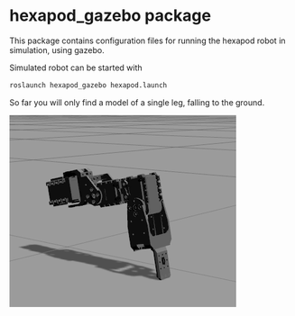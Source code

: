 # hexapod_gazebo package

This package contains configuration files for running the hexapod robot in simulation, using gazebo.

Simulated robot can be started with

```bash
roslaunch hexapod_gazebo hexapod.launch
```

So far you will only find a model of a single leg, falling to the ground.

![Gazebo falling leg screen capture](leg_fail.png)